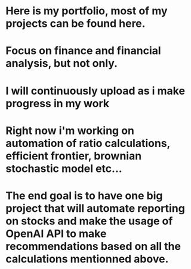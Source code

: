 # Here is my portfolio, most of my projects can be found here.
# Focus on finance and financial analysis, but not only.
# I will continuously upload as i make progress in my work
# Right now i'm working on automation of ratio calculations, efficient frontier, brownian stochastic model etc...
# The end goal is to have one big project that will automate reporting on stocks and make the usage of OpenAI API to make recommendations based on all the calculations mentionned above.

